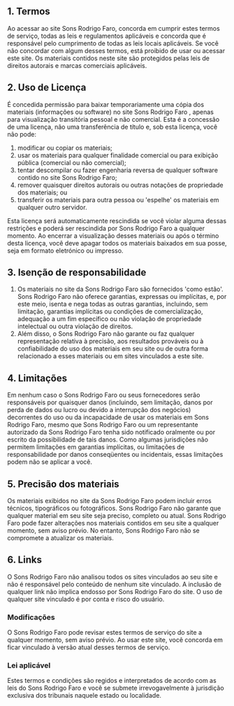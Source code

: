 1\. Termos
----------

Ao acessar ao site Sons Rodrigo Faro, concorda em cumprir estes termos de serviço, todas as leis e regulamentos aplicáveis ​​e concorda que é responsável pelo cumprimento de todas as leis locais aplicáveis. Se você não concordar com algum desses termos, está proibido de usar ou acessar este site. Os materiais contidos neste site são protegidos pelas leis de direitos autorais e marcas comerciais aplicáveis.

2\. Uso de Licença
------------------

É concedida permissão para baixar temporariamente uma cópia dos materiais (informações ou software) no site Sons Rodrigo Faro , apenas para visualização transitória pessoal e não comercial. Esta é a concessão de uma licença, não uma transferência de título e, sob esta licença, você não pode: 

1.  modificar ou copiar os materiais; 
2.  usar os materiais para qualquer finalidade comercial ou para exibição pública (comercial ou não comercial); 
3.  tentar descompilar ou fazer engenharia reversa de qualquer software contido no site Sons Rodrigo Faro; 
4.  remover quaisquer direitos autorais ou outras notações de propriedade dos materiais; ou 
5.  transferir os materiais para outra pessoa ou 'espelhe' os materiais em qualquer outro servidor.

Esta licença será automaticamente rescindida se você violar alguma dessas restrições e poderá ser rescindida por Sons Rodrigo Faro a qualquer momento. Ao encerrar a visualização desses materiais ou após o término desta licença, você deve apagar todos os materiais baixados em sua posse, seja em formato eletrónico ou impresso.

3\. Isenção de responsabilidade
-------------------------------

1.  Os materiais no site da Sons Rodrigo Faro são fornecidos 'como estão'. Sons Rodrigo Faro não oferece garantias, expressas ou implícitas, e, por este meio, isenta e nega todas as outras garantias, incluindo, sem limitação, garantias implícitas ou condições de comercialização, adequação a um fim específico ou não violação de propriedade intelectual ou outra violação de direitos.
2.  Além disso, o Sons Rodrigo Faro não garante ou faz qualquer representação relativa à precisão, aos resultados prováveis ​​ou à confiabilidade do uso dos materiais em seu site ou de outra forma relacionado a esses materiais ou em sites vinculados a este site.

4\. Limitações
--------------

Em nenhum caso o Sons Rodrigo Faro ou seus fornecedores serão responsáveis ​​por quaisquer danos (incluindo, sem limitação, danos por perda de dados ou lucro ou devido a interrupção dos negócios) decorrentes do uso ou da incapacidade de usar os materiais em Sons Rodrigo Faro, mesmo que Sons Rodrigo Faro ou um representante autorizado da Sons Rodrigo Faro tenha sido notificado oralmente ou por escrito da possibilidade de tais danos. Como algumas jurisdições não permitem limitações em garantias implícitas, ou limitações de responsabilidade por danos conseqüentes ou incidentais, essas limitações podem não se aplicar a você.

5\. Precisão dos materiais
--------------------------

Os materiais exibidos no site da Sons Rodrigo Faro podem incluir erros técnicos, tipográficos ou fotográficos. Sons Rodrigo Faro não garante que qualquer material em seu site seja preciso, completo ou atual. Sons Rodrigo Faro pode fazer alterações nos materiais contidos em seu site a qualquer momento, sem aviso prévio. No entanto, Sons Rodrigo Faro não se compromete a atualizar os materiais.

6\. Links
---------

O Sons Rodrigo Faro não analisou todos os sites vinculados ao seu site e não é responsável pelo conteúdo de nenhum site vinculado. A inclusão de qualquer link não implica endosso por Sons Rodrigo Faro do site. O uso de qualquer site vinculado é por conta e risco do usuário.

### Modificações

O Sons Rodrigo Faro pode revisar estes termos de serviço do site a qualquer momento, sem aviso prévio. Ao usar este site, você concorda em ficar vinculado à versão atual desses termos de serviço.

### Lei aplicável

Estes termos e condições são regidos e interpretados de acordo com as leis do Sons Rodrigo Faro e você se submete irrevogavelmente à jurisdição exclusiva dos tribunais naquele estado ou localidade.
